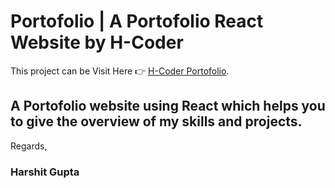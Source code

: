 # Portofolio | A Portofolio React Website by H-Coder

This project can be Visit Here 👉 [H-Coder Portofolio](https://harshitguptahg576.github.io/H-Coder).

## A Portofolio website using React which helps you to give the overview of my skills and projects. 

Regards,
### Harshit Gupta